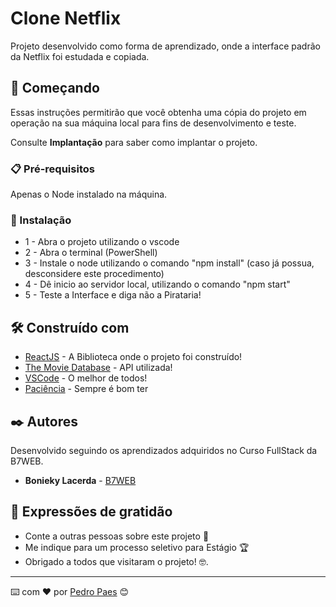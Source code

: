 # Clone Netflix

Projeto desenvolvido como forma de aprendizado, onde a interface padrão da Netflix foi estudada e copiada.

## 🚀 Começando

Essas instruções permitirão que você obtenha uma cópia do projeto em operação na sua máquina local para fins de desenvolvimento e teste.

Consulte **Implantação** para saber como implantar o projeto.

### 📋 Pré-requisitos

Apenas o Node instalado na máquina.


### 🔧 Instalação

* 1 - Abra o projeto utilizando o vscode
* 2 - Abra o terminal (PowerShell) 
* 3 - Instale o node utilizando o comando "npm install" (caso já possua, desconsidere este procedimento)
* 4 - Dê inicio ao servidor local, utilizando o comando "npm start"
* 5 - Teste a Interface e diga não a Pirataria!

## 🛠️ Construído com

* [ReactJS](https://pt-br.reactjs.org/) - A Biblioteca onde o projeto foi construído!
* [The Movie Database](https://www.themoviedb.org/) - API utilizada!
* [VSCode](https://code.visualstudio.com/) - O melhor de todos!
* [Paciência](https://xn--pacincia-n1a.eu/) - Sempre é bom ter 

## ✒️ Autores

Desenvolvido seguindo os aprendizados adquiridos no Curso FullStack da B7WEB.

* **Bonieky Lacerda** - [B7WEB](https://b7web.com.br/fullstack)

## 🎁 Expressões de gratidão

* Conte a outras pessoas sobre este projeto 📢
* Me indique para um processo seletivo para Estágio 🏆 
* Obrigado a todos que visitaram o projeto! 🤓.


---
⌨️ com ❤️ por [Pedro Paes](https://github.com/PdrPaes) 😊
